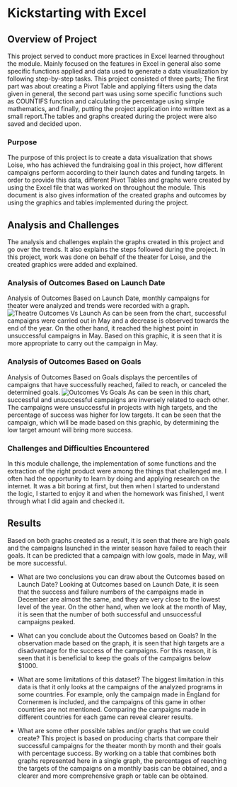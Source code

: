 # Kickstarting with Excel

## Overview of Project
This project served to conduct more practices in Excel learned throughout the module. Mainly focused on the features in Excel in general also some specific functions applied and data used to generate a data visualization by following step-by-step tasks.
This project consisted of three parts; The first part was about creating a Pivot Table and applying filters using the data given in general, the second part was using some specific functions such as COUNTIFS function and calculating the percentage using simple mathematics, and finally, putting the project application into written text as a small report.The tables and graphs created during the project were also saved and decided upon.
### Purpose
The purpose of this project is to create a data visualization that shows Loise, who has achieved the fundraising goal in this project, how different campaigns perform according to their launch dates and funding targets. In order to provide this data, different Pivot Tables and graphs were created by using the Excel file that was worked on throughout the module.
This document is also gives information of the created graphs and outcomes by using the graphics and tables implemented during the project.
## Analysis and Challenges
The analysis and challenges explain the graphs created in this project and go over the trends. It also explains the steps followed during the project. 
In this project, work was done on behalf of the theater for Loise, and the created graphics were added and explained.
### Analysis of Outcomes Based on Launch Date
Analysis of Outcomes Based on Launch Date, monthly campaigns for theater were analyzed and trends were recorded with a graph.
![Theatre Outcomes Vs Launch](../Desktop/My%20Analysis/Challenges/Module%201%20Challenge/resources/Theatre_Outcomes_vs_Launch.png)
As can be seen from the chart, successful campaigns were carried out in May and a decrease is observed towards the end of the year. On the other hand, it reached the highest point in unsuccessful campaigns in May. Based on this graphic, it is seen that it is more appropriate to carry out the campaign in May.
### Analysis of Outcomes Based on Goals
Analysis of Outcomes Based on Goals displays the percentiles of campaigns that have successfully reached, failed to reach, or canceled the determined goals.
![Outcomes Vs Goals](../Desktop/My%20Analysis/Challenges/Module%201%20Challenge/resources/Outcomes_vs_Goals.png)
As can be seen in this chart, successful and unsuccessful campaigns are inversely related to each other. The campaigns were unsuccessful in projects with high targets, and the percentage of success was higher for low targets. It can be seen that the campaign, which will be made based on this graphic, by determining the low target amount will bring more success.
### Challenges and Difficulties Encountered
In this module challenge, the implementation of some functions and the extraction of the right product were among the things that challenged me. I often had the opportunity to learn by doing and applying research on the internet. It was a bit boring at first, but then when I started to understand the logic, I started to enjoy it and when the homework was finished, I went through what I did again and checked it.
## Results
Based on both graphs created as a result, it is seen that there are high goals and the campaigns launched in the winter season have failed to reach their goals. It can be predicted that a campaign with low goals, made in May, will be more successful.

- What are two conclusions you can draw about the Outcomes based on Launch Date?
Looking at Outcomes based on Launch Date, it is seen that the success and failure numbers of the campaigns made in December are almost the same, and they are very close to the lowest level of the year. On the other hand, when we look at the month of May, it is seen that the number of both successful and unsuccessful campaigns peaked.

- What can you conclude about the Outcomes based on Goals?
In the observation made based on the graph, it is seen that high targets are a disadvantage for the success of the campaigns. For this reason, it is seen that it is beneficial to keep the goals of the campaigns below $1000.

- What are some limitations of this dataset?
The biggest limitation in this data is that it only looks at the campaigns of the analyzed programs in some countries. For example, only the campaign made in England for Cornermen is included, and the campaigns of this game in other countries are not mentioned. Comparing the campaigns made in different countries for each game can reveal clearer results.

- What are some other possible tables and/or graphs that we could create?
This project is based on producing charts that compare their successful campaigns for the theater month by month and their goals with percentage success. By working on a table that combines both graphs represented here in a single graph, the percentages of reaching the targets of the campaigns on a monthly basis can be obtained, and a clearer and more comprehensive graph or table can be obtained.
